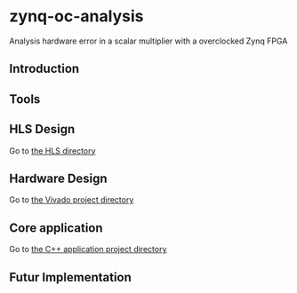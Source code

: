 # zynq-oc-analysis
 Analysis hardware error in a scalar multiplier with a overclocked Zynq FPGA

<h2>Introduction</h2>

<h2>Tools</h2>

<h2>HLS Design</h2>

Go to [the HLS directory](/mk1/mk1/)

<h2>Hardware Design</h2>

Go to [the Vivado project directory](/mk1/mk1_implement/)

<h2>Core application</h2>

Go to [the C++ application project directory](/soft_arm/test_scalaire)

<h2>Futur Implementation</h2>

